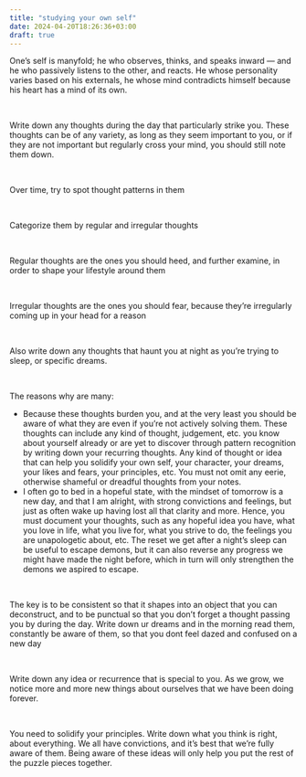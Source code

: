 ```yaml
---
title: "studying your own self"
date: 2024-04-20T18:26:36+03:00
draft: true
---
```


One’s self is manyfold; he who observes, thinks, and speaks inward — and he who passively listens to the other, and reacts. He whose personality varies based on his externals, he whose mind contradicts himself because his heart has a mind of its own.

<br />

Write down any thoughts during the day that particularly strike you. These thoughts can be of any variety, as long as they seem important to you, or if they are not important but regularly cross your mind, you should still note them down.

<br />

Over time, try to spot thought patterns in them

<br />

Categorize them by regular and irregular thoughts

<br />

Regular thoughts are the ones you should heed, and further examine, in order to shape your lifestyle around them

<br />

Irregular thoughts are the ones you should fear, because they’re irregularly coming up in your head for a reason

<br />

Also write down any thoughts that haunt you at night as you’re trying to sleep, or specific dreams.

<br />

The reasons why are many:

- Because these thoughts burden you, and at the very least you should be aware of what they are even if you’re not actively solving them. These thoughts can include any kind of thought, judgement, etc. you know about yourself already or are yet to discover through pattern recognition by writing down your recurring thoughts. Any kind of thought or idea that can help you solidify your own self, your character, your dreams, your likes and fears, your principles, etc. You must not omit any eerie, otherwise shameful or dreadful thoughts from your notes.
- I often go to bed in a hopeful state, with the mindset of tomorrow is a new day, and that I am alright, with strong convictions and feelings, but just as often wake up having lost all that clarity and more. Hence, you must document your thoughts, such as any hopeful idea you have, what you love in life, what you live for, what you strive to do, the feelings you are unapologetic about, etc. The reset we get after a night’s sleep can be useful to escape demons, but it can also reverse any progress we might have made the night before, which in turn will only strengthen the demons we aspired to escape.

<br />

The key is to be consistent so that it shapes into an object that you can deconstruct, and to be punctual so that you don’t forget a thought passing you by during the day.
Write down ur dreams and in the morning read them, constantly be aware of them, so that you dont feel dazed and confused on a new day

<br />

Write down any idea or recurrence that is special to you. As we grow, we notice more and more new things about ourselves that we have been doing forever.

<br />

You need to solidify your principles. Write down what you think is right, about everything. We all have convictions, and it’s best that we’re fully aware of them. Being aware of these ideas will only help you put the rest of the puzzle pieces together.
